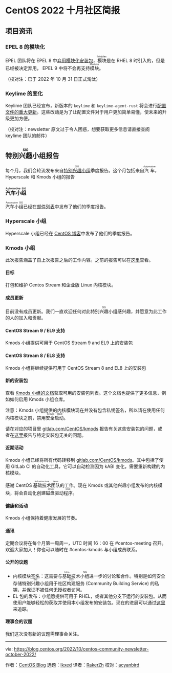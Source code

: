 [#]: subject: "CentOS Community Newsletter, October 2022"
[#]: via: "https://blog.centos.org/2022/10/centos-community-newsletter-october-2022/"
[#]: author: "CentOS Blog https://blog.centos.org"
[#]: collector: "lkxed"
[#]: translator: "RakerZh"
[#]: reviewer: "acyanbird"
[#]: publisher: "acyanbird"
[#]: url: "https://www.cossig.org/521-centos-2022-october-community-newsletter/"

CentOS 2022 十月社区简报
======

## 项目资讯

### EPEL 8 的模块化 

EPEL 团队将在 EPEL 8 中[弃用模块化安装包][1]，<ruby>模块<rt>Modules</rt></ruby>是在 RHEL 8 时引入的，但是已经被决定弃用， EPEL 9 中将不会再支持<ruby>模块<rt>Modules</rt></ruby>。

（校对注：已于 2022 年 10 月 31 日正式淘汰）


### Keylime 的变化

Keylime 团队已经宣布，新版本的  `keylime`  和  `keylime-agent-rust` 将会进行[配置文件的重大更新][2]。这些改动是为了让配置文件对于用户更加简单易懂，使未来的升级更加方便。

（校对注：newsletter 原文过于令人困惑，想要获取更多信息请直接查阅 keylime 团队的邮件）

## <ruby>特别兴趣小组<rt>SIG</rt></ruby>报告

每个月，我们会轮流发布来自<ruby>[特别兴趣小组][3]<rt>SIG</rt></ruby>季度报告。这个月包括来自<ruby>汽车<rt>Automotive</rt></ruby>，Hyperscale 和 Kmods 小组的报告


### <ruby>汽车小组<rt>Automotive SIG</rt></ruby> 

<ruby>汽车小组<rt>Automotive SIG</rt></ruby>已经在[邮件列表][4]中发布了他们的季度报告。

### Hyperscale 小组

Hyperscale 小组已经在 [CentOS 博客][5]中发布了他们的季度报告。

### Kmods 小组

此次报告涵盖了自上次报告之后的工作内容。之前的报告可以在[这里][6]查看。

#### 目标

打包和维护 Centos Stream 和企业版 Linux 内核模块。

#### 成员更新

目前没有成员更新。我们一直欢迎任何对此<ruby>特别兴趣小组<rt>SIG</rt></ruby>感兴趣，并愿意为此工作的人的加入和贡献。

####  CentOS Stream 9 / EL9 支持

Kmods 小组提供可用于 CentOS Stream 9 and EL9 上的安装包


####  CentOS Stream 8 / EL8 支持

Kmods 小组将继续提供可用于 CentOS Stream 8 and EL8 上的安装包


#### 新的安装包

查看 [Kmods 小组的文档][7]获取可用的安装包列表。这个文档也提供了更多信息，例如如何启用 Kmods 小组仓库。

注意：Kmods 小组提供的内核模块现在并没有包含私钥签名，所以请在使用任何内核模块之前，禁用<ruby>安全启动<rt>Secure Boot</rt></ruby>。

请在对应的项目里 [gitlab.com/CentOS/kmods][8] 报告有关这些安装包的问题，或者在[这里][9]报告与特定安装包无关的问题。

#### 近期活动

Kmods 小组已经将所有代码转移到 [gitlab.com/CentOS/kmods][8]。其中包括了使用 GitLab CI 的自动化工具，它可以自动检测因为 kABI 变化，需要重新构建的内核模块。

感谢 CentOS <ruby>基础技术团队<rt>Infrastructure team</rt></ruby>的工作。现在 Kmods 或其他兴趣小组发布的内核模块，将会自动化创建<ruby>磁盘驱动程序<rt>Driver Disk</rt></ruby>。


#### 健康和活动

Kmods 小组保持着健康发展的节奏。

#### 通讯

定期会议将在每个月第一周周一，UTC 时间 16：00 在 #centos-meeting 召开。欢迎大家加入！你也可以随时在 #centos-kmods 与小组成员联系。

#### 公开的议题

- 内核模块签名：这需要与<ruby>基础技术小组<rt>Infra SIG</rt></ruby>进一步的讨论和合作。特别是如何安全存储<ruby>特别兴趣小组<rt>SIG</rt></ruby>用于<ruby>社区构建服务<rt>CBS</rt></ruby> (Community Building Service) 的私钥，并保证不被任何无授权者访问。
- EL 包的发布：小组愿提供可用于 RHEL，或者其他分支下运行的安装包。从而使用户能够轻松的获取并使用本小组发布的安装包。现在的进展可以通过[这里][10]来追踪。

#### 理事会的议题

我们这次没有新的议题需理事会关注。

--------------------------------------------------------------------------------

via: https://blog.centos.org/2022/10/centos-community-newsletter-october-2022/

作者：[CentOS Blog][a]
选题：[lkxed][b]
译者：[RakerZh](https://github.com/RakerZh)
校对：[acyanbird](https://github.com/acyanbird)

[a]: https://blog.centos.org
[b]: https://github.com/lkxed
[1]: https://lists.centos.org/pipermail/centos-devel/2022-September/120610.html
[2]: https://lists.centos.org/pipermail/centos-devel/2022-September/120609.html
[3]: https://blog.centos.org/2022/07/centos-hyperscale-sig-quarterly-report-for-2022q2/
[4]: https://lists.centos.org/pipermail/centos-devel/2022-September/120617.html
[5]: https://blog.centos.org/2022/10/centos-hyperscale-sig-quarterly-report-for-2022q3/
[6]: https://blog.centos.org/2022/07/centos-community-newsletter-july-2022/
[7]: https://sigs.centos.org/kmods/
[8]: https://gitlab.com/CentOS/kmods
[9]: https://gitlab.com/CentOS/kmods/sig
[10]: https://pagure.io/centos-infra/issue/643
